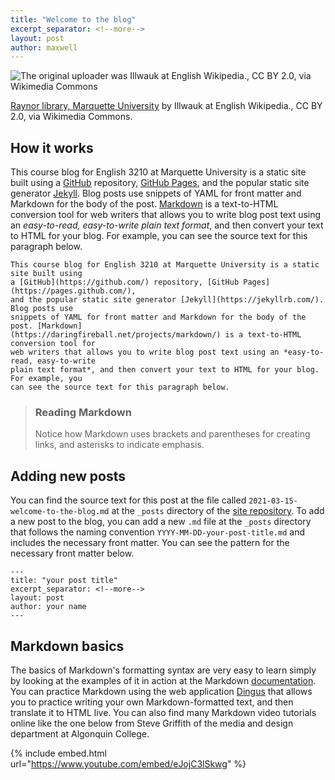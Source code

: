 ```yaml
---
title: "Welcome to the blog"
excerpt_separator: <!--more-->
layout: post
author: maxwell
--- 
```


![The original uploader was Illwauk at English Wikipedia., CC BY 2.0, via Wikimedia Commons](https://upload.wikimedia.org/wikipedia/commons/f/f9/Raynor_library%2C_Marquette_University.jpg)

[Raynor library, Marquette University](https://commons.wikimedia.org/wiki/File:Raynor_library,_Marquette_University.jpg) by Illwauk at English Wikipedia., CC BY 2.0, via Wikimedia Commons.

## How it works

This course blog for English 3210 at Marquette University is a static site built using a [GitHub](https://github.com/) repository, [GitHub Pages](https://pages.github.com/), and the popular static site generator [Jekyll](https://jekyllrb.com/). Blog posts use snippets of YAML for front matter and Markdown for the body of the post. [Markdown](https://daringfireball.net/projects/markdown/) is a text-to-HTML conversion tool for web writers that allows you to write blog post text using an *easy-to-read, easy-to-write plain text format*, and then convert your text to HTML for your blog. For example, you can see the source text for this paragraph below.

```
This course blog for English 3210 at Marquette University is a static site built using
a [GitHub](https://github.com/) repository, [GitHub Pages](https://pages.github.com/),
and the popular static site generator [Jekyll](https://jekyllrb.com/). Blog posts use
snippets of YAML for front matter and Markdown for the body of the post. [Markdown]
(https://daringfireball.net/projects/markdown/) is a text-to-HTML conversion tool for
web writers that allows you to write blog post text using an *easy-to-read, easy-to-write
plain text format*, and then convert your text to HTML for your blog. For example, you
can see the source text for this paragraph below.
```

> ### Reading Markdown
> 
> Notice how Markdown uses brackets and parentheses for creating links, and asterisks to indicate emphasis.

<!--more-->

## Adding new posts

You can find the source text for this post at the file called `2021-03-15-welcome-to-the-blog.md` at the `_posts` directory of the [site repository](https://github.com/maxgray20/english-3210). To add a new post to the blog, you can add a new `.md` file at the `_posts` directory that follows the naming convention `YYYY-MM-DD-your-post-title.md` and includes the necessary front matter. You can see the pattern for the necessary front matter below.

```
---
title: "your post title"
excerpt_separator: <!--more-->
layout: post
author: your name
---
```

## Markdown basics

The basics of Markdown's formatting syntax are very easy to learn simply by looking at the examples of it in action at the Markdown [documentation](https://daringfireball.net/projects/markdown/basics). You can practice Markdown using the web application [Dingus](https://daringfireball.net/projects/markdown/dingus) that allows you to practice writing your own Markdown-formatted text, and then translate it to HTML live. You can also find many Markdown video tutorials online like the one below from Steve Griffith of the media and design department at Algonquin College.

{% include embed.html url="https://www.youtube.com/embed/eJojC3lSkwg" %}

